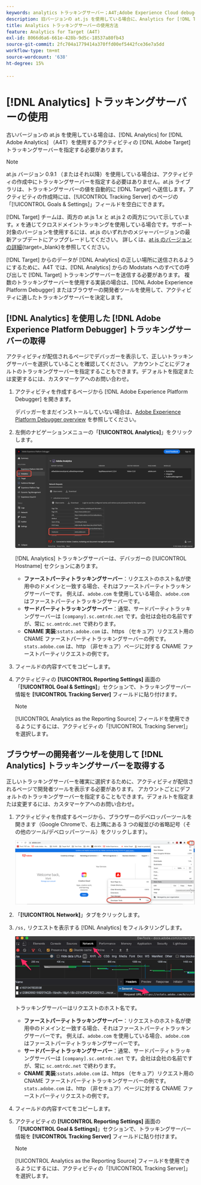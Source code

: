 ```yaml
---
keywords: analytics トラッキングサーバー；A4T;Adobe Experience Cloud debugger;Adobe Experience Platform debugger；レポートソース；デベロッパーツール
description: 旧バージョンの at.js を使用している場合に、Analytics for [!DNL Target]  （A4T）を使用するアクティビティ用に Analytics トラッキングサーバーを指定する方法を説明します。
title: Analytics トラッキングサーバーの使用方法
feature: Analytics for Target (A4T)
exl-id: 8066d6a6-661e-428b-9d5c-18537a80fb43
source-git-commit: 2fc704a1779414a370ffd00ef5442fce36e7a5dd
workflow-type: tm+mt
source-wordcount: '638'
ht-degree: 15%

---
```


# [!DNL Analytics] トラッキングサーバーの使用

古いバージョンの at.js を使用している場合は、[!DNL Analytics] for [!DNL Adobe Analytics] （A4T）を使用するアクティビティの [!DNL Adobe Target] トラッキングサーバーを指定する必要があります。

>[!NOTE]
>
>at.js バージョン 0.9.1 （またはそれ以降）を使用している場合は、アクティビティの作成中にトラッキングサーバーを指定する必要はありません。at.js ライブラリは、トラッキングサーバーの値を自動的に [!DNL Target] へ送信します。アクティビティの作成時には、[!UICONTROL Tracking Server] のページの「[!UICONTROL Goals & Settings]」フィールドを空白にできます。
>
>[!DNL Target] チームは、両方の at.js 1.*x* と at.js 2 の両方について示しています。*x* を通じてクロスドメイントラッキングを使用している場合です。サポート対象のバージョンを使用するには、at.js のいずれかのメジャーバージョンの最新アップデートにアップグレードしてください。 詳しくは、[at.js のバージョンの詳細](https://experienceleague.adobe.com/docs/target-dev/developer/client-side/at-js-implementation/target-atjs-versions.html?lang=ja){target=_blank}を参照してください。

[!DNL Target] からのデータが [!DNL Analytics] の正しい場所に送信されるようにするために、A4T では、[!DNL Analytics] からの Modstats へのすべての呼び出しで [!DNL Target] トラッキングサーバーを送信する必要があります。 複数のトラッキングサーバーを使用する実装の場合は、[!DNL Adobe Experience Platform Debugger] またはブラウザーの開発者ツールを使用して、アクティビティに適したトラッキングサーバーを決定します。

## [!DNL Analytics] を使用した [!DNL Adobe Experience Platform Debugger] トラッキングサーバーの取得

アクティビティが配信されるページでデバッガーを表示して、正しいトラッキングサーバーを選択していることを確認してください。 アカウントごとにデフォルトのトラッキングサーバーを指定することもできます。デフォルトを指定または変更するには、カスタマーケアへのお問い合わせ。

1. アクティビティを作成するページから [!DNL Adobe Experience Platform Debugger] を開きます。

   デバッガーをまだインストールしていない場合は、[Adobe Experience Platform Debugger overview](https://experienceleague.adobe.com/docs/platform-learn/data-collection/debugger/overview.html) を参照してください。

1. 左側のナビゲーションメニューの「**[!UICONTROL Analytics]**」をクリックします。

   ![Screen_DebuggerTrackServ 画像 ](assets/Screen_DebuggerTrackServ.png)

   [!DNL Analytics] トラッキングサーバーは、デバッガーの [!UICONTROL Hostname] セクションにあります。

   * **ファーストパーティトラッキングサーバー**：リクエストのホスト名が使用中のドメインと一致する場合、それはファーストパーティトラッキングサーバーです。 例えば、`adobe.com` を使用している場合、`adobe.com` はファーストパーティトラッキングサーバーです。
   * **サードパーティトラッキングサーバー**：通常、サードパーティトラッキングサーバーは `[company].sc.omtrdc.net` です。会社は会社の名前ですが、常に `sc.omtrdc.net` で終わります。
   * **CNAME 実装**:`sstats.adobe.com` は、https （セキュア）リクエスト用の CNAME ファーストパーティトラッキングサーバーの例です。 `stats.adobe.com` は、http （非セキュア）ページに対する CNAME ファーストパーティリクエストの例です。

1. フィールドの内容すべてをコピーします。

1. アクティビティの **[!UICONTROL Reporting Settings]** 画面の「**[!UICONTROL Goal & Settings]**」セクションで、トラッキングサーバー情報を **[!UICONTROL Tracking Server]** フィールドに貼り付けます。

   >[!NOTE]
   >
   >[!UICONTROL Analytics as the Reporting Source] フィールドを使用できるようにするには、アクティビティの「[!UICONTROL Tracking Server]」を選択します。

## ブラウザーの開発者ツールを使用して [!DNL Analytics] トラッキングサーバーを取得する

正しいトラッキングサーバーを確実に選択するために、アクティビティが配信されるページで開発者ツールを表示する必要があります。 アカウントごとにデフォルトのトラッキングサーバーを指定することもできます。デフォルトを指定または変更するには、カスタマーケアへのお問い合わせ。

1. アクティビティを作成するページから、ブラウザーのデベロッパーツールを開きます（Google Chromeで、右上隅にある 3 つの縦並びの省略記号（その他のツール/デベロッパーツール）をクリックします）。

   ![Chrome デベロッパーツール ](/help/main/c-integrating-target-with-mac/a4t/assets/chrome-dev-tools.png)

1. 「**[!UICONTROL Network]**」タブをクリックします。

1. `/ss,` リクエストを表示する [!DNL Analytics] をフィルタリングします。

   ![/ss 検索を使用したChrome デベロッパーツール ](/help/main/c-integrating-target-with-mac/a4t/assets/chrome-search.png)

   トラッキングサーバーはリクエストのホスト名です。

   * **ファーストパーティトラッキングサーバー**：リクエストのホスト名が使用中のドメインと一致する場合、それはファーストパーティトラッキングサーバーです。 例えば、`adobe.com` を使用している場合、`adobe.com` はファーストパーティトラッキングサーバーです。
   * **サードパーティトラッキングサーバー**：通常、サードパーティトラッキングサーバーは `[company].sc.omtrdc.net` です。会社は会社の名前ですが、常に `sc.omtrdc.net` で終わります。
   * **CNAME 実装**:`sstats.adobe.com` は、https （セキュア）リクエスト用の CNAME ファーストパーティトラッキングサーバーの例です。 `stats.adobe.com` は、http （非セキュア）ページに対する CNAME ファーストパーティリクエストの例です。

1. フィールドの内容すべてをコピーします。

1. アクティビティの **[!UICONTROL Reporting Settings]** 画面の「**[!UICONTROL Goal & Settings]**」セクションで、トラッキングサーバー情報を **[!UICONTROL Tracking Server]** フィールドに貼り付けます。

   >[!NOTE]
   >
   >[!UICONTROL Analytics as the Reporting Source] フィールドを使用できるようにするには、アクティビティの「[!UICONTROL Tracking Server]」を選択します。
